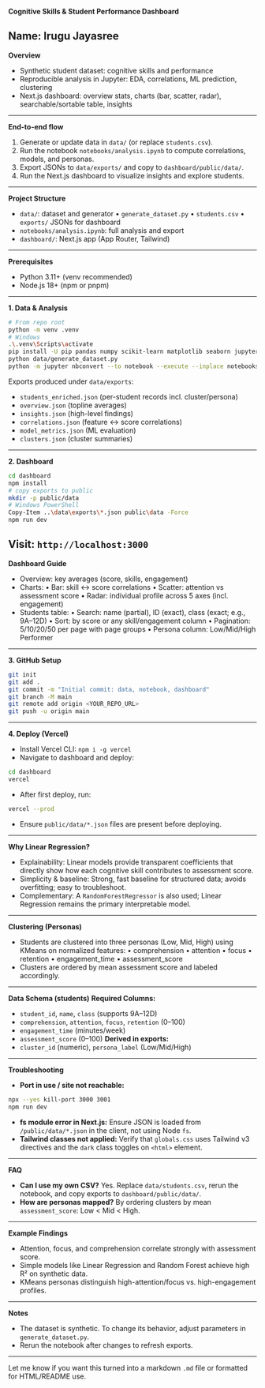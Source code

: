 **Cognitive Skills & Student Performance Dashboard**

**Name: Irugu Jayasree**
---
**Overview**
* Synthetic student dataset: cognitive skills and performance
* Reproducible analysis in Jupyter: EDA, correlations, ML prediction, clustering
* Next.js dashboard: overview stats, charts (bar, scatter, radar), searchable/sortable table, insights
---
**End-to-end flow**
1. Generate or update data in `data/` (or replace `students.csv`).
2. Run the notebook `notebooks/analysis.ipynb` to compute correlations, models, and personas.
3. Export JSONs to `data/exports/` and copy to `dashboard/public/data/`.
4. Run the Next.js dashboard to visualize insights and explore students.
---
**Project Structure**
* `data/`: dataset and generator
  • `generate_dataset.py`
  • `students.csv`
  • `exports/` JSONs for dashboard
* `notebooks/analysis.ipynb`: full analysis and export
* `dashboard/`: Next.js app (App Router, Tailwind)
---
**Prerequisites**
* Python 3.11+ (venv recommended)
* Node.js 18+ (npm or pnpm)
---
**1. Data & Analysis**
```bash
# From repo root
python -m venv .venv
# Windows
.\.venv\Scripts\activate
pip install -U pip pandas numpy scikit-learn matplotlib seaborn jupyter nbconvert
python data/generate_dataset.py
python -m jupyter nbconvert --to notebook --execute --inplace notebooks/analysis.ipynb
```
Exports produced under `data/exports`:
* `students_enriched.json` (per-student records incl. cluster/persona)
* `overview.json` (topline averages)
* `insights.json` (high-level findings)
* `correlations.json` (feature ↔ score correlations)
* `model_metrics.json` (ML evaluation)
* `clusters.json` (cluster summaries)
---
**2. Dashboard**
```bash
cd dashboard
npm install
# copy exports to public
mkdir -p public/data
# Windows PowerShell
Copy-Item ..\data\exports\*.json public\data -Force
npm run dev
```
Visit: `http://localhost:3000`
---
**Dashboard Guide**
* Overview: key averages (score, skills, engagement)
* Charts:
  • Bar: skill ↔ score correlations
  • Scatter: attention vs assessment score
  • Radar: individual profile across 5 axes (incl. engagement)
* Students table:
  • Search: name (partial), ID (exact), class (exact; e.g., 9A–12D)
  • Sort: by score or any skill/engagement column
  • Pagination: 5/10/20/50 per page with page groups
  • Persona column: Low/Mid/High Performer
---
**3. GitHub Setup**
```bash
git init
git add .
git commit -m "Initial commit: data, notebook, dashboard"
git branch -M main
git remote add origin <YOUR_REPO_URL>
git push -u origin main
```
---
**4. Deploy (Vercel)**
* Install Vercel CLI: `npm i -g vercel`
* Navigate to dashboard and deploy:
```bash
cd dashboard
vercel
```
* After first deploy, run:
```bash
vercel --prod
```
* Ensure `public/data/*.json` files are present before deploying.
---
**Why Linear Regression?**
* Explainability: Linear models provide transparent coefficients that directly show how each cognitive skill contributes to assessment score.
* Simplicity & baseline: Strong, fast baseline for structured data; avoids overfitting; easy to troubleshoot.
* Complementary: A `RandomForestRegressor` is also used; Linear Regression remains the primary interpretable model.
---
**Clustering (Personas)**
* Students are clustered into three personas (Low, Mid, High) using KMeans on normalized features:
  • comprehension
  • attention
  • focus
  • retention
  • engagement\_time
  • assessment\_score
* Clusters are ordered by mean assessment score and labeled accordingly.
---
**Data Schema (students)**
**Required Columns:**
* `student_id`, `name`, `class` (supports 9A–12D)
* `comprehension`, `attention`, `focus`, `retention` (0–100)
* `engagement_time` (minutes/week)
* `assessment_score` (0–100)
**Derived in exports:**
* `cluster_id` (numeric), `persona_label` (Low/Mid/High)
---
**Troubleshooting**
* **Port in use / site not reachable:**
```bash
npx --yes kill-port 3000 3001
npm run dev
```
* **fs module error in Next.js:**
  Ensure JSON is loaded from `/public/data/*.json` in the client, not using Node `fs`.
* **Tailwind classes not applied:**
  Verify that `globals.css` uses Tailwind v3 directives and the `dark` class toggles on `<html>` element.
---
**FAQ**
* **Can I use my own CSV?**
  Yes. Replace `data/students.csv`, rerun the notebook, and copy exports to `dashboard/public/data/`.
* **How are personas mapped?**
  By ordering clusters by mean `assessment_score`: Low < Mid < High.
---
**Example Findings**
* Attention, focus, and comprehension correlate strongly with assessment score.
* Simple models like Linear Regression and Random Forest achieve high R² on synthetic data.
* KMeans personas distinguish high-attention/focus vs. high-engagement profiles.
---
**Notes**
* The dataset is synthetic. To change its behavior, adjust parameters in `generate_dataset.py`.
* Rerun the notebook after changes to refresh exports.
---
Let me know if you want this turned into a markdown `.md` file or formatted for HTML/README use.
